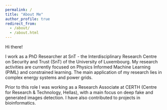 ```yaml
---
permalink: /
title: "About Me"
author_profile: true
redirect_from: 
  - /about/
  - /about.html
---
```


Hi there!

I work as a PhD Researcher at SnT - the Interdisciplinary Research Centre on Security and Trust (SnT) of the University of Luxembourg. My research activities are currently focused on Physics Informed Machine Learning (PIML) and constrained learning. The main application of my research lies in complex energy systems and power grids.

Prior to this role I was working as a Research Associate at CERTH (Centre for Research & Technology, Hellas), with a main focus on deep fake and generated images detection. I have also contributed to projects in bioinformatics.



